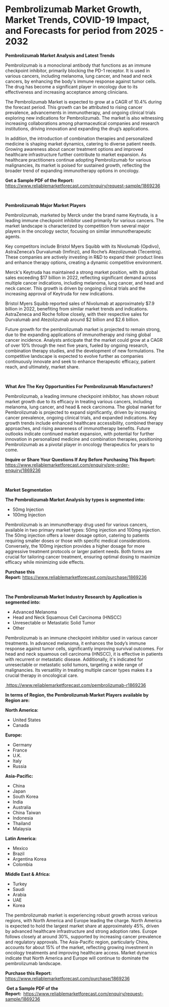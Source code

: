 <p><h1>Pembrolizumab Market Growth, Market Trends, COVID-19 Impact, and Forecasts for period from 2025 - 2032</h1></p><p><strong>Pembrolizumab Market Analysis and Latest Trends</strong></p>
<p><p>Pembrolizumab is a monoclonal antibody that functions as an immune checkpoint inhibitor, primarily blocking the PD-1 receptor. It is used in various cancers, including melanoma, lung cancer, and head and neck cancers, by enhancing the body's immune response against tumor cells. The drug has become a significant player in oncology due to its effectiveness and increasing acceptance among clinicians.</p><p>The Pembrolizumab Market is expected to grow at a CAGR of 10.4% during the forecast period. This growth can be attributed to rising cancer prevalence, advancements in immunotherapy, and ongoing clinical trials exploring new indications for Pembrolizumab. The market is also witnessing increasing collaborations among pharmaceutical companies and research institutions, driving innovation and expanding the drug’s applications.</p><p>In addition, the introduction of combination therapies and personalized medicine is shaping market dynamics, catering to diverse patient needs. Growing awareness about cancer treatment options and improved healthcare infrastructure further contribute to market expansion. As healthcare practitioners continue adopting Pembrolizumab for various malignancies, its market is poised for sustained growth, reflecting the broader trend of expanding immunotherapy options in oncology.</p></p>
<p><strong>Get a Sample PDF of the Report:&nbsp;</strong> <a href="https://www.reliablemarketforecast.com/enquiry/request-sample/1869236?utm_campaign=2603&utm_medium=2&utm_source=Github&utm_content=ia&utm_term=19042025&utm_id=pembrolizumab">https://www.reliablemarketforecast.com/enquiry/request-sample/1869236</a></p>
<p>&nbsp;</p>
<p><strong>Pembrolizumab Major Market Players</strong></p>
<p><p>Pembrolizumab, marketed by Merck under the brand name Keytruda, is a leading immune checkpoint inhibitor used primarily for various cancers. The market landscape is characterized by competition from several major players in the oncology sector, focusing on similar immunotherapeutic agents.</p><p>Key competitors include Bristol Myers Squibb with its Nivolumab (Opdivo), AstraZeneca’s Durvalumab (Imfinzi), and Roche’s Atezolizumab (Tecentriq). These companies are actively investing in R&D to expand their product lines and enhance therapy options, creating a dynamic competitive environment. </p><p>Merck's Keytruda has maintained a strong market position, with its global sales exceeding $17 billion in 2022, reflecting significant demand across multiple cancer indications, including melanoma, lung cancer, and head and neck cancer. This growth is driven by ongoing clinical trials and the increasing approval of Keytruda for new indications.</p><p>Bristol Myers Squibb reported sales of Nivolumab at approximately $7.9 billion in 2022, benefiting from similar market trends and indications. AstraZeneca and Roche follow closely, with their respective sales for Durvalumab and Atezolizumab around $2 billion and $2.6 billion.</p><p>Future growth for the pembrolizumab market is projected to remain strong, due to the expanding applications of immunotherapy and rising global cancer incidence. Analysts anticipate that the market could grow at a CAGR of over 10% through the next five years, fueled by ongoing research, combination therapy studies, and the development of new formulations. The competitive landscape is expected to evolve further as companies continuously innovate and seek to enhance therapeutic efficacy, patient reach, and ultimately, market share.</p></p>
<p>&nbsp;</p>
<p><strong>What Are The Key Opportunities For Pembrolizumab Manufacturers?</strong></p>
<p><p>Pembrolizumab, a leading immune checkpoint inhibitor, has shown robust market growth due to its efficacy in treating various cancers, including melanoma, lung cancer, and head & neck carcinoma. The global market for Pembrolizumab is projected to expand significantly, driven by increasing cancer prevalence, ongoing clinical trials, and expanded indications. Key growth trends include enhanced healthcare accessibility, combined therapy approaches, and rising awareness of immunotherapy benefits. Future outlooks indicate continued market expansion, with potential for further innovation in personalized medicine and combination therapies, positioning Pembrolizumab as a pivotal player in oncology therapeutics for years to come.</p></p>
<p><strong>Inquire or Share Your Questions If Any Before Purchasing This Report:</strong> <a href="https://www.reliablemarketforecast.com/enquiry/pre-order-enquiry/1869236?utm_campaign=2603&utm_medium=2&utm_source=Github&utm_content=ia&utm_term=19042025&utm_id=pembrolizumab">https://www.reliablemarketforecast.com/enquiry/pre-order-enquiry/1869236</a></p>
<p>&nbsp;</p>
<p><strong>Market Segmentation</strong></p>
<p><strong>The Pembrolizumab Market Analysis by types is segmented into:</strong></p>
<p><ul><li>50mg Injection</li><li>100mg Injection</li></ul></p>
<p><p>Pembrolizumab is an immunotherapy drug used for various cancers, available in two primary market types: 50mg injection and 100mg injection. The 50mg injection offers a lower dosage option, catering to patients requiring smaller doses or those with specific medical considerations. Conversely, the 100mg injection provides a higher dosage for more aggressive treatment protocols or larger patient needs. Both forms are crucial for tailoring cancer treatment, ensuring optimal dosing to maximize efficacy while minimizing side effects.</p></p>
<p><strong>Purchase this Report:&nbsp;</strong><a href="https://www.reliablemarketforecast.com/purchase/1869236?utm_campaign=2603&utm_medium=2&utm_source=Github&utm_content=ia&utm_term=19042025&utm_id=pembrolizumab">https://www.reliablemarketforecast.com/purchase/1869236</a></p>
<p>&nbsp;</p>
<p><strong>The Pembrolizumab Market Industry Research by Application is segmented into:</strong></p>
<p><ul><li>Advanced Melanoma</li><li>Head and Neck Squamous Cell Carcinoma (HNSCC)</li><li>Unresectable or Metastatic Solid Tumor</li><li>Other</li></ul></p>
<p><p>Pembrolizumab is an immune checkpoint inhibitor used in various cancer treatments. In advanced melanoma, it enhances the body’s immune response against tumor cells, significantly improving survival outcomes. For head and neck squamous cell carcinoma (HNSCC), it is effective in patients with recurrent or metastatic disease. Additionally, it's indicated for unresectable or metastatic solid tumors, targeting a wide range of malignancies. Its versatility in treating multiple cancer types makes it a crucial therapy in oncological care.</p></p>
<p><a href="https://www.reliablemarketforecast.com/pembrolizumab-r1869236?utm_campaign=2603&utm_medium=2&utm_source=Github&utm_content=ia&utm_term=19042025&utm_id=pembrolizumab">&nbsp;https://www.reliablemarketforecast.com/pembrolizumab-r1869236</a></p>
<p><strong>In terms of Region, the Pembrolizumab Market Players available by Region are:</strong></p>
<p>
    <p> <strong> North America: </strong>
        <ul>
            <li>United States</li>
            <li>Canada</li>
        </ul>
        </p> 
    <p> <strong> Europe: </strong>
        <ul>
            <li>Germany</li>
            <li>France</li>
            <li>U.K.</li>
            <li>Italy</li>
            <li>Russia</li>
        </ul>
        </p> 
    <p> <strong> Asia-Pacific: </strong>
        <ul>
            <li>China</li>
            <li>Japan</li>
            <li>South Korea</li>
            <li>India</li>
            <li>Australia</li>
            <li>China Taiwan</li>
            <li>Indonesia</li>
            <li>Thailand</li>
            <li>Malaysia</li>
        </ul>
        </p> 
    <p> <strong> Latin America: </strong>
        <ul>
            <li>Mexico</li>
            <li>Brazil</li>
            <li>Argentina Korea</li>
            <li>Colombia</li>
        </ul>
        </p> 
    <p> <strong> Middle East & Africa: </strong>
        <ul>
            <li>Turkey</li>
            <li>Saudi</li>
            <li>Arabia</li>
            <li>UAE</li>
            <li>Korea</li>
        </ul>
    </p>
    </p>
<p><p>The pembrolizumab market is experiencing robust growth across various regions, with North America and Europe leading the charge. North America is expected to hold the largest market share at approximately 45%, driven by advanced healthcare infrastructure and strong adoption rates. Europe follows closely at around 30%, supported by increasing cancer prevalence and regulatory approvals. The Asia-Pacific region, particularly China, accounts for about 15% of the market, reflecting growing investment in oncology treatments and improving healthcare access. Market dynamics indicate that North America and Europe will continue to dominate the pembrolizumab landscape.</p></p>
<p><strong>Purchase this Report: </strong><a href="https://www.reliablemarketforecast.com/purchase/1869236?utm_campaign=2603&utm_medium=2&utm_source=Github&utm_content=ia&utm_term=19042025&utm_id=pembrolizumab">https://www.reliablemarketforecast.com/purchase/1869236</a></p>
<p>&nbsp;<strong>Get a Sample PDF of the Report:&nbsp;&nbsp;</strong><a href="https://www.reliablemarketforecast.com/enquiry/request-sample/1869236?utm_campaign=2603&utm_medium=2&utm_source=Github&utm_content=ia&utm_term=19042025&utm_id=pembrolizumab">https://www.reliablemarketforecast.com/enquiry/request-sample/1869236</a></p>
<p><strong></strong></p>
<p><p></p><p></p><p></p></p>